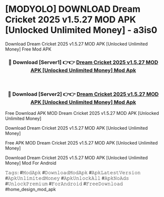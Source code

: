 # [MODYOLO] DOWNLOAD Dream Cricket 2025 v1.5.27 MOD APK [Unlocked Unlimited Money] - a3is0
Download Dream Cricket 2025 v1.5.27 MOD APK [Unlocked Unlimited Money] Free Mod APK

<div align="center">
<h3>🔴 Download [Server1] 👉👉 <a href="https://apk-comot.site?title=Dream_Cricket_2025_v1.5.27_MOD_APK_[Unlocked_Unlimited_Money]">Dream Cricket 2025 v1.5.27 MOD APK [Unlocked Unlimited Money] Mod Apk</a></h3><br>

<h3>🔴 Download [Server2] 👉👉 <a href="https://apk-comot.site?title=Dream_Cricket_2025_v1.5.27_MOD_APK_[Unlocked_Unlimited_Money]">Dream Cricket 2025 v1.5.27 MOD APK [Unlocked Unlimited Money] Mod Apk</a></h3>
</div>


Free Download APK MOD Dream Cricket 2025 v1.5.27 MOD APK [Unlocked Unlimited Money]

Download Dream Cricket 2025 v1.5.27 MOD APK [Unlocked Unlimited Money] 

Free APK MOD Dream Cricket 2025 v1.5.27 MOD APK [Unlocked Unlimited Money] 

Download Dream Cricket 2025 v1.5.27 MOD APK [Unlocked Unlimited Money] Mod For Android

𝚃𝚊𝚐𝚜: #𝙼𝚘𝚍𝙰𝚙𝚔 #𝙳𝚘𝚠𝚗𝚕𝚘𝚊𝚍𝙼𝚘𝚍𝙰𝚙𝚔 #𝙰𝚙𝚔𝙻𝚊𝚝𝚎𝚜𝚝𝚅𝚎𝚛𝚜𝚒𝚘𝚗 #𝙰𝚙𝚔𝚄𝚗𝚕𝚒𝚖𝚒𝚝𝚎𝚍𝙼𝚘𝚗𝚎𝚢 #𝙰𝚙𝚔𝚄𝚗𝚕𝚘𝚌𝚔𝙰𝚕𝚕 #𝙰𝚙𝚔𝙽𝚘𝙰𝚍𝚜 #𝚄𝚗𝚕𝚘𝚌𝚔𝙿𝚛𝚎𝚖𝚒𝚞𝚖 #𝙵𝚘𝚛𝙰𝚗𝚍𝚛𝚘𝚒𝚍 #𝙵𝚛𝚎𝚎𝙳𝚘𝚠𝚗𝚕𝚘𝚊𝚍 #home_design_mod_apk